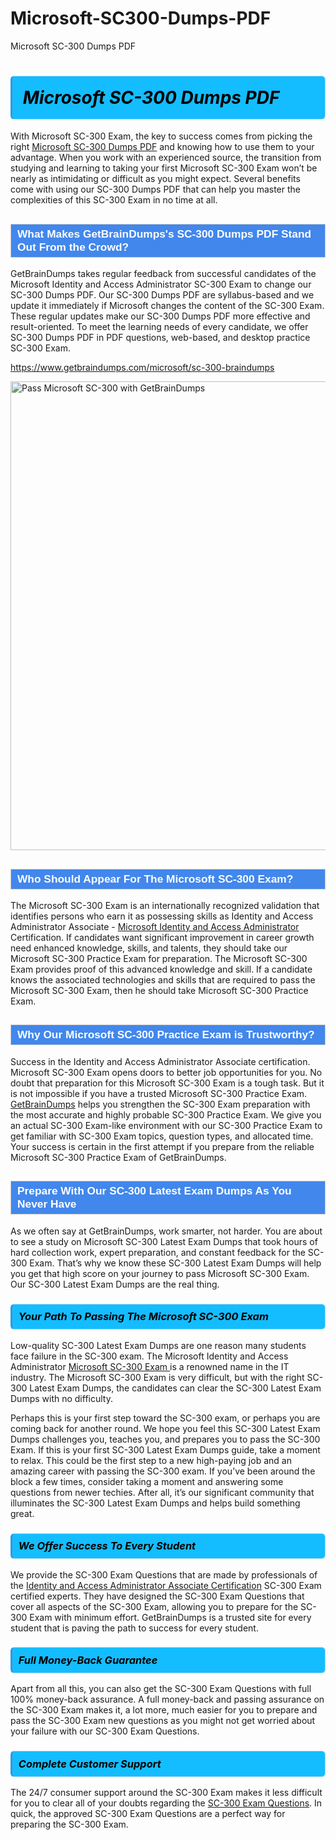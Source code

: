 # Microsoft-SC300-Dumps-PDF
Microsoft SC-300 Dumps PDF
<h1><strong><span style="display: block; color: #000000; background: #14BDFF; border: 0.5px solid #AED6F1; border-left: 3px solid #3498DB; padding: .6em; border-radius: 6px;">                     <em>Microsoft SC-300 <span class="exam_variation">Dumps PDF</span> </em>                </span></strong>            </h1>                        <p>With Microsoft SC-300 Exam, the key to success comes from picking the right <a href="https://www.getbraindumps.com/microsoft/sc-300-braindumps">Microsoft SC-300 <span class="exam_variation">Dumps PDF</span></a> and             knowing how to use them to your advantage.             When you work with an experienced source, the transition from studying and learning to taking your first Microsoft SC-300 Exam             won’t be nearly as intimidating or difficult as you might expect. Several benefits come with using our SC-300 <span class="exam_variation">Dumps PDF</span> that can             help you master the complexities of this SC-300 Exam in no time at all.</p>                        <h2 style="background: #4287ec; border: 1px solid #cccccc; padding: 5px 10px;">                <span style="color: #ffffff;">                    <span style="font-size: 11pt;">                        <span style="line-height: normal;">                            <span style="font-family: Calibri,sans-serif;">                                <strong>                                    <span style="font-size: 13.0pt;">What Makes GetBrainDumps's SC-300 <span class="exam_variation">Dumps PDF</span> Stand Out From the Crowd?</span>                                </strong>                            </span>                        </span>                    </span>                </span>            </h2>                        <p>GetBrainDumps takes regular feedback from successful candidates of the Microsoft Identity and Access Administrator SC-300 Exam to change             our SC-300 <span class="exam_variation">Dumps PDF</span>. Our SC-300 <span class="exam_variation">Dumps PDF</span> are syllabus-based and we update it immediately if Microsoft changes             the content of the SC-300 Exam.             These regular updates make our SC-300 <span class="exam_variation">Dumps PDF</span> more effective and result-oriented. To meet the learning needs of every candidate,             we offer SC-300 <span class="exam_variation">Dumps PDF</span> in PDF questions, web-based, and desktop practice SC-300 Exam.</p>                                    <p><a href="https://www.getbraindumps.com/microsoft/sc-300-braindumps">https://www.getbraindumps.com/microsoft/sc-300-braindumps</a></p>                        <p><a href="https://www.getbraindumps.com/"><img src="https://www.getbraindumps.com/images/get-updated-exam-questions-with-discount-getbraindumps.jpg" class="postImage" alt="Pass Microsoft SC-300 with GetBrainDumps" width="750"></a></p>                                        <h2 style="background: #4287ec; border: 1px solid #cccccc; padding: 5px 10px;">                <span style="color: #ffffff;">                    <span style="font-size: 11pt;">                        <span style="line-height: normal;">                            <span style="font-family: Calibri,sans-serif;">                                <strong>                                    <span style="font-size: 13.0pt;">Who Should Appear For The Microsoft SC-300 Exam?</span>                                </strong>                            </span>                        </span>                    </span>                </span>            </h2>                        <p>The Microsoft SC-300 Exam is an internationally recognized validation that identifies persons who earn it as possessing skills as             Identity and Access Administrator Associate - <a href="https://www.getbraindumps.com/microsoft/sc-300-braindumps">Microsoft Identity and Access Administrator</a> Certification. If candidates want significant improvement in             career growth need enhanced knowledge, skills, and talents, they should take our Microsoft SC-300 <span class="exam_variation2">Practice Exam</span> for preparation.             The Microsoft SC-300 Exam provides proof of this advanced knowledge and skill. If a candidate knows the associated technologies and skills             that are required to pass the Microsoft SC-300 Exam, then he should take Microsoft SC-300 <span class="exam_variation2">Practice Exam</span>.</p>                        <h2 style="background: #4287ec; border: 1px solid #cccccc; padding: 5px 10px;">                <span style="color: #ffffff;">                    <span style="font-size: 11pt;">                        <span style="line-height: normal;">                            <span style="font-family: Calibri,sans-serif;">                                <strong>                                    <span style="font-size: 13.0pt;">Why Our Microsoft SC-300 <span class="exam_variation2">Practice Exam</span> is Trustworthy?</span>                                </strong>                            </span>                        </span>                    </span>                </span>            </h2>                        <p>Success in the Identity and Access Administrator Associate certification. Microsoft SC-300 Exam opens doors to better job opportunities for you.             No doubt that preparation for this Microsoft SC-300 Exam is a tough task. But it is not impossible if you have a trusted Microsoft SC-300 <span class="exam_variation2">Practice Exam</span>.             <a href="https://www.getbraindumps.com/">GetBrainDumps</a> helps you strengthen the SC-300 Exam preparation with the most accurate and highly probable SC-300 <span class="exam_variation2">Practice Exam</span>. We give you an             actual SC-300 Exam-like environment with our SC-300 <span class="exam_variation2">Practice Exam</span> to get familiar with SC-300 Exam topics, question types, and allocated time.             Your success is certain in the first attempt if you prepare from the reliable Microsoft SC-300 <span class="exam_variation2">Practice Exam</span> of GetBrainDumps.</p>                        <h2 style="background: #4287ec; border: 1px solid #cccccc; padding: 5px 10px;">                <span style="color: #ffffff;">                    <span style="font-size: 11pt;">                        <span style="line-height: normal;">                            <span style="font-family: Calibri,sans-serif;">                                <strong>                                    <span style="font-size: 13.0pt;">Prepare With Our SC-300 <span class="exam_variation3">Latest Exam Dumps</span> As You Never Have</span>                                </strong>                            </span>                        </span>                    </span>                </span>            </h2>                        <p>As we often say at GetBrainDumps, work smarter, not harder. You are about to see a study on Microsoft SC-300 <span class="exam_variation3">Latest Exam Dumps</span> that took hours of hard collection work,             expert preparation, and constant feedback for the SC-300 Exam. That’s why we know these SC-300 <span class="exam_variation3">Latest Exam Dumps</span> will help you get that high score on your             journey to pass Microsoft SC-300 Exam. Our SC-300 <span class="exam_variation3">Latest Exam Dumps</span> are the real thing.</p>                        <h3>                <strong>                    <span style="display: block; color: #000000; background: #14BDFF; border: 0.5px solid #AED6F1; border-left: 3px solid #3498DB; padding: .6em; border-radius: 6px;">                        <em>Your Path To Passing The Microsoft SC-300 Exam</em>                    </span>                </strong>            </h3>                        <p>Low-quality SC-300 <span class="exam_variation3">Latest Exam Dumps</span> are one reason many students face failure in the SC-300 exam. The Microsoft Identity and Access Administrator <a href="https://www.getbraindumps.com/microsoft-braindumps.html">Microsoft SC-300 Exam </a>             is a renowned name in the IT industry. The Microsoft SC-300 Exam is very difficult, but with the right SC-300 <span class="exam_variation3">Latest Exam Dumps</span>, the candidates can clear the             SC-300 <span class="exam_variation3">Latest Exam Dumps</span> with no difficulty.</p>                        <p>Perhaps this is your first step toward the SC-300 exam, or perhaps you are coming back for another round. We hope you feel this             SC-300 <span class="exam_variation3">Latest Exam Dumps</span> challenges you,             teaches you, and prepares you to pass the SC-300 Exam. If this is your first SC-300 <span class="exam_variation3">Latest Exam Dumps</span> guide, take a moment to relax. This could be the first step to             a new high-paying job and an amazing career with passing the SC-300 exam. If you’ve been around the block a few times, consider taking a moment and             answering some questions from newer techies. After all, it’s our significant community that illuminates the SC-300 <span class="exam_variation3">Latest Exam Dumps</span> and helps build something great.</p>                        <h3>                <strong>                    <span style="display: block; color: #000000; background: #14BDFF; border: 0.5px solid #AED6F1; border-left: 3px solid #3498DB; padding: .6em; border-radius: 6px;">                        <em>We Offer Success To Every Student</em>                    </span>                </strong>            </h3>                        <p>We provide the SC-300 <span class="exam_variation4">Exam Questions</span> that are made by professionals of the <a href="https://www.getbraindumps.com/microsoft/identity-and-access-administrator-associate-braindumps.html">Identity and Access Administrator Associate Certification</a> SC-300 Exam certified experts.             They have designed the SC-300 <span class="exam_variation4">Exam Questions</span> that cover all aspects of the SC-300 Exam, allowing you to prepare for the            SC-300 Exam with minimum effort.             GetBrainDumps is a trusted site for every student that is paving the path to success for every student.</p>                        <h3>                <strong>                    <span style="display: block; color: #000000; background: #14BDFF; border: 0.5px solid #AED6F1; border-left: 3px solid #3498DB; padding: .6em; border-radius: 6px;">                        <em>Full Money-Back Guarantee</em>                    </span>                </strong>            </h3>                        <p>Apart from all this, you can also get the SC-300 <span class="exam_variation4">Exam Questions</span> with full 100% money-back assurance. A full money-back and passing assurance on             the SC-300 Exam makes it,             a lot more, much easier for you to prepare and pass the SC-300 Exam new questions as you might             not get worried about your failure with our SC-300 <span class="exam_variation4">Exam Questions</span>.</p>                                    <h3>                <strong>                    <span style="display: block; color: #000000; background: #14BDFF; border: 0.5px solid #AED6F1; border-left: 3px solid #3498DB; padding: .6em; border-radius: 6px;">                        <em>Complete Customer Support</em>                    </span>                </strong>            </h3>                        <p>The 24/7 consumer support around the SC-300 Exam makes it less difficult for you to clear all of your doubts regarding the <a href="https://www.getbraindumps.com/microsoft/sc-300-braindumps">SC-300 <span class="exam_variation4">Exam Questions</span></a>. In quick,             the approved SC-300 <span class="exam_variation4">Exam Questions</span> are a perfect way for preparing the SC-300 Exam.</p>                    
